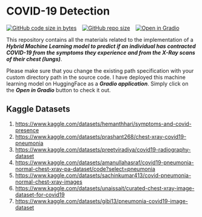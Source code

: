 # COVID-19 Detection
[![GitHub code size in bytes](https://img.shields.io/github/languages/code-size/Jishnnu/COVID-19-Detection)](https://github.com/Jishnnu/COVID-19-Detection) &ensp; [![GitHub repo size](https://img.shields.io/github/repo-size/Jishnnu/COVID-19-Detection)](https://github.com/Jishnnu/COVID-19-Detection) &ensp; [![Open in Gradio](https://img.shields.io/static/v1?label=Open%20in&message=Gradio&color=blueviolet)](https://huggingface.co/spaces/Jishnnu/Detecting_COVID-19)

This repository contains all the materials related to the implementation of a **_Hybrid Machine Learning model to predict if an individual has contracted COVID-19 from the symptoms they experience and from the X-Ray scans of their chest (lungs)_**. 

Please make sure that you change the existing path specification with your custom directory path in the source code. I have deployed this machine learning model on HuggingFace as a **_Gradio application_**. Simply click on the **_Open in Gradio_** button to check it out.

## Kaggle Datasets
1. https://www.kaggle.com/datasets/hemanthhari/symptoms-and-covid-presence
2. https://www.kaggle.com/datasets/prashant268/chest-xray-covid19-pneumonia
3. https://www.kaggle.com/datasets/preetviradiya/covid19-radiography-dataset
4. https://www.kaggle.com/datasets/amanullahasraf/covid19-pneumonia-normal-chest-xray-pa-dataset/code?select=pneumonia
5. https://www.kaggle.com/datasets/sachinkumar413/covid-pneumonia-normal-chest-xray-images
6. https://www.kaggle.com/datasets/unaissait/curated-chest-xray-image-dataset-for-covid19
7. https://www.kaggle.com/datasets/gibi13/pneumonia-covid19-image-dataset

